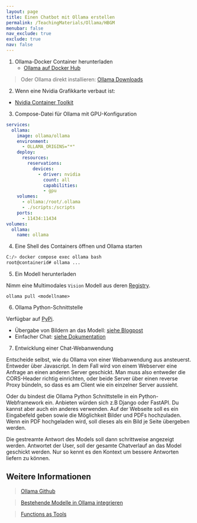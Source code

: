 ```yaml
---
layout: page
title: Einen Chatbot mit Ollama erstellen
permalink: /TeachingMaterials/Ollama/HBGM
menubar: false
nav_exclude: true
exclude: true
nav: false
---
```


1. Ollama-Docker Container herunterladen
    - [Ollama auf Docker Hub](https://hub.docker.com/r/ollama/ollama)

> Oder Ollama direkt installieren: [Ollama Downloads](https://ollama.com/download/windows) 

2. Wenn eine Nvidia Grafikkarte verbaut ist:
 - [Nvidia Container Toolkit](https://docs.nvidia.com/datacenter/cloud-native/container-toolkit/latest/install-guide.html#installation)

3. Compose-Datei für Ollama mit GPU-Konfiguration

```yaml
services:
  ollama:
    image: ollama/ollama
    environment:
      - OLLAMA_ORIGINS="*"
    deploy:
      resources:
        reservations:
          devices:
            - driver: nvidia
              count: all
              capabilities:
              - gpu
    volumes:
      - ollama:/root/.ollama
      - ./scripts:/scripts
    ports:
      - 11434:11434
volumes:
  ollama:
    name: ollama
```

4. Eine Shell des Containers öffnen und Ollama starten

```sh
C:/> docker compose exec ollama bash
root@containerid# ollama ...
```

5. Ein Modell herunterladen

Nimm eine Multimodales `Vision` Modell aus deren [Registry](https://ollama.com/search?c=vision). 

```
ollama pull <modellname>
```

6. Ollama Python-Schnittstelle

Verfügbar auf [PyPi](https://pypi.org/project/ollama/).

- Übergabe von Bildern an das Modell: [siehe Blogpost](https://ollama.com/blog/vision-models)
- Einfacher Chat: [siehe Dokumentation](https://github.com/ollama/ollama-python/blob/main/examples/chat.py)

7. Entwicklung einer Chat-Webanwendung 

Entscheide selbst, wie du Ollama von einer Webanwendung aus ansteuerst. Entweder über Javascript. In dem Fall wird von einem Webserver eine Anfrage an einen anderen Server geschickt. Man muss also entweder die CORS-Header richtig einrichten, oder beide Server über einen reverse Proxy bündeln, so dass es am Client wie ein einzelner Server aussieht. 

Oder du bindest die Ollama Python Schnittstelle in ein Python-Webframework ein. Anbieten würden sich z.B Django oder FastAPI. Du kannst aber auch ein anderes verwenden. Auf der Webseite soll es ein Eingabefeld geben sowie die Möglichkeit Bilder und PDFs hochzuladen. Wenn ein PDF hochgeladen wird, soll dieses als ein Bild je Seite übergeben werden. 

Die gestreamte Antwort des Models soll dann schrittweise angezeigt werden. Antwortet der User, soll der gesamte Chatverlauf an das Model geschickt werden. Nur so kennt es den Kontext um bessere Antworten liefern zu können. 


## Weitere Informationen

> [Ollama Github](https://github.com/ollama/ollama)

> [Bestehende Modelle in Ollama integrieren](https://github.com/ollama/ollama/blob/main/docs/import.md)

> [Functions as Tools](https://ollama.com/blog/functions-as-tools)
